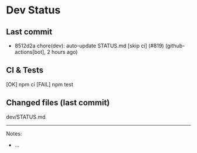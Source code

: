 # Dev Status

## Last commit
- 8512d2a chore(dev): auto-update STATUS.md [skip ci] (#819) (github-actions[bot], 2 hours ago)
## CI & Tests
[OK] npm ci
[FAIL] npm test

## Changed files (last commit)
dev/STATUS.md

---
Notes:
- ...
